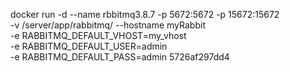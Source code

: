 docker run -d --name rbbitmq3.8.7 -p 5672:5672 -p 15672:15672 \
-v /server/app/rabbitmq/ --hostname myRabbit \
-e RABBITMQ_DEFAULT_VHOST=my_vhost \
-e RABBITMQ_DEFAULT_USER=admin \
-e RABBITMQ_DEFAULT_PASS=admin 5726af297dd4